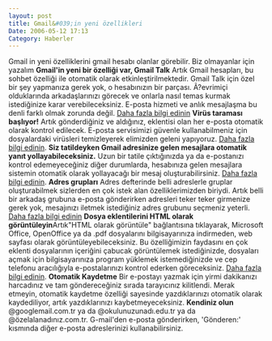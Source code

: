 ```yaml
---
layout: post
title: Gmail&#039;in yeni özellikleri
Date: 2006-05-12 17:13
Category: Haberler
---
```


Gmail in yeni özelliklerini gmail hesabı olanlar görebilir. Biz
olmayanlar için yazalım **Gmail'in yeni bir
özelliği var, Gmail Talk** Artık Gmail hesapları, bu sohbet özelliği ile
otomatik olarak etkinleştirilmektedir. Gmail Talk için özel bir şey
yapmanıza gerek yok, o hesabınızın bir parçası. Ã?evrimiçi olduklarında
arkadaşlarınızı görecek ve onlarla nasıl temas kurmak istediğinize karar
verebileceksiniz. E-posta hizmeti ve anlık mesajlaşma bu denli farklı
olmak zorunda değil. [Daha fazla bilgi edinin][] **Virüs taraması
başlıyor!** Artık gönderdiğiniz ve aldığınız, eklentisi olan her e-posta
otomatik olarak kontrol edilecek. E-posta servisimizi güvenle
kullanabilmeniz için dosyalardaki virüsleri temizleyerek elimizden
geleni yapıyoruz. [Daha fazla bilgi edinin][1]. **Siz tatildeyken Gmail
adresinize gelen mesajlara otomatik yanıt yollayabileceksiniz.** Uzun
bir tatile çıktığınızda ya da e-postanızı kontrol edemeyeceğiniz diğer
durumlarda, hesabınıza gelen mesajlara sistemin otomatik olarak
yollayacağı bir mesaj oluşturabilirsiniz. [Daha fazla bilgi edinin][2].
**Adres grupları** Adres defterinde belli adreslerle gruplar
oluşturabilmek sizlerden en çok istek alan özelliklerimizden biriydi.
Artık belli bir arkadaş grubuna e-posta gönderirken adresleri teker
teker girmenize gerek yok, mesajınızı iletmek istediğiniz adres grubunu
seçmeniz yeterli. [Daha fazla bilgi edinin][3] **Dosya eklentilerini
HTML olarak görüntüleyin**Artık"HTML olarak görüntüle" bağlantısına
tıklayarak, Microsoft Office, OpenOffice ya da .pdf dosyalarını
bilgisayarınıza indirmeden, web sayfası olarak görüntüleyebileceksiniz.
Bu özelliğimizin faydasını en çok eklenti dosyalarının içeriğini çabucak
görüntülemek istediğinizde, dosyaları açmak için bilgisayarınıza program
yüklemek istemediğinizde ve cep telefonu aracılığıyla e-postalarınızı
kontrol ederken göreceksiniz. [Daha fazla bilgi edinin][4]. **Otomatik
Kaydetme** Bir e-postayı yazmak için yirmi dakikanızı harcadınız ve tam
göndereceğiniz sırada tarayıcınız kilitlendi. Merak etmeyin, otomatik
kaydetme özelliği sayesinde yazdıklarınızı otomatik olarak kaydediliyor,
artık yazdıklarınızı kaybetmeyeceksiniz. **Kendiniz olun**
@googlemail.com.tr ya da @okulunuzunadı.edu.tr ya da
@özelalanadınız.com.tr. G-mail'den e-posta gönderirken, 'Gönderen:'
kısmında diğer e-posta adreslerinizi kullanabilirsiniz.

  [Daha fazla bilgi edinin]: http://mail.google.com/mail/help/intl/tr/chat.html
  [1]: http://mail.google.com/support/bin/answer.py?answer=25760&hl=en_GB
  [2]: http://mail.google.com/support/bin/answer.py?answer=25922&hl=en_GB
  [3]: http://mail.google.com/support/bin/answer.py?answer=30970&hl=en_GB
  [4]: http://mail.google.com/support/bin/answer.py?answer=30719&hl=en_GB
